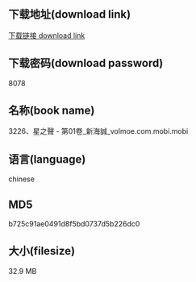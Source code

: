## 下载地址(download link)
[下载链接 download link](https://voluble-croquembouche-d321dc.netlify.app/?s=3226%E3%80%81%E6%98%9F%E4%B9%8B%E8%81%B2+-+%E7%AC%AC01%E5%8D%B7_%E6%96%B0%E6%B5%B7%E8%AA%A0_volmoe.com.mobi)

## 下载密码(download password)
8078

## 名称(book name)
3226、星之聲 - 第01卷_新海誠_volmoe.com.mobi.mobi

## 语言(language)
chinese

## MD5
b725c91ae0491d8f5bd0737d5b226dc0

## 大小(filesize)
32.9 MB
